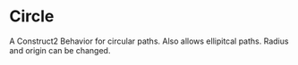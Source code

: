 Circle
======

A Construct2 Behavior for circular paths. Also allows ellipitcal paths. Radius and origin can be changed.

